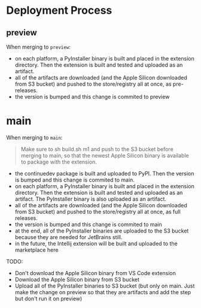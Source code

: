 # Deployment Process

## preview
When merging to `preview`:
- on each platform, a PyInstaller binary is built and placed in the extension directory. Then the extension is built and tested and uploaded as an artifact.
- all of the artifacts are downloaded (and the Apple Silicon downloaded from S3 bucket) and pushed to the store/registry all at once, as pre-releases.
- the version is bumped and this change is commited to preview

# main
When merging to `main`:

> Make sure to sh build.sh m1 and push to the S3 bucket before merging to main, so that the newest Apple Silicon binary is available to package with the extension.

- the continuedev package is built and uploaded to PyPI. Then the version is bumped and this change is commited to main.
- on each platform, a PyInstaller binary is built and placed in the extension directory. Then the extension is built and tested and uploaded as an artifact. The PyInstaller binary is also uploaded as an artifact.
- all of the artifacts are downloaded (and the Apple Silicon downloaded from S3 bucket) and pushed to the store/registry all at once, as full releases.
- the version is bumped and this change is commited to main
- at the end, all of the PyInstaller binaries are uploaded to the S3 bucket because they are needed for JetBrains still.
- in the future, the Intellij extension will be built and uploaded to the marketplace here


TODO:
- Don't download the Apple Silicon binary from VS Code extension
- Download the Apple Silicon binary from S3 bucket
- Upload all of the PyInstaller binaries to S3 bucket (but only on main. Just make the change on preview so that they are artifacts and add the step but don't run it on preview)